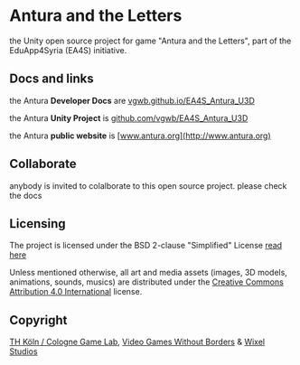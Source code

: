 # Antura and the Letters

the Unity open source project for game "Antura and the Letters", part of the EduApp4Syria (EA4S) initiative.

## Docs and links

the Antura **Developer Docs** are [vgwb.github.io/EA4S_Antura_U3D](https://vgwb.github.io/EA4S_Antura_U3D/)

the Antura **Unity Project** is [github.com/vgwb/EA4S_Antura_U3D](https://github.com/vgwb/EA4S_Antura_U3D/)

the Antura **public website** is [www.antura.org](http://www.antura.org)

## Collaborate

anybody is invited to colalborate to this open source project.
please check the docs

## Licensing

The project is licensed under the BSD 2-clause "Simplified" License [read here](LICENSE.md)

Unless mentioned otherwise, all art and media assets (images, 3D models, animations, sounds, musics) are distributed under the [Creative Commons Attribution 4.0 International](http://creativecommons.org/licenses/by/4.0/) license.

## Copyright

[TH Köln / Cologne Game Lab](http://www.colognegamelab.de/), [Video Games Without Borders](http://vgwb.org) & [Wixel Studios](www.wixelstudios.com)
